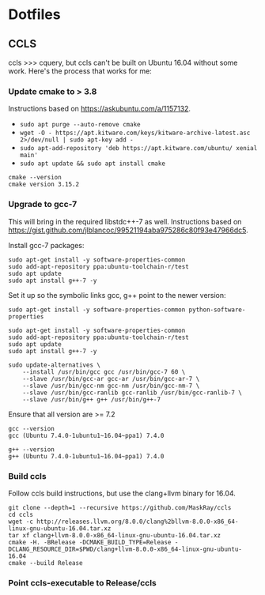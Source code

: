 # Dotfiles

## CCLS

ccls >>> cquery, but ccls can't be built on Ubuntu 16.04 without some work. Here's the process that works for me:

### Update cmake to > 3.8

Instructions based on https://askubuntu.com/a/1157132.

- `sudo apt purge --auto-remove cmake`
- `wget -O - https://apt.kitware.com/keys/kitware-archive-latest.asc 2>/dev/null | sudo apt-key add -`
- `sudo apt-add-repository 'deb https://apt.kitware.com/ubuntu/ xenial main'`
- `sudo apt update && sudo apt install cmake`
```
cmake --version
cmake version 3.15.2
```

### Upgrade to gcc-7

This will bring in the required libstdc++-7 as well. Instructions based on https://gist.github.com/jlblancoc/99521194aba975286c80f93e47966dc5.

Install gcc-7 packages:

```
sudo apt-get install -y software-properties-common
sudo add-apt-repository ppa:ubuntu-toolchain-r/test
sudo apt update
sudo apt install g++-7 -y
```

Set it up so the symbolic links gcc, g++ point to the newer version:

`sudo apt-get install -y software-properties-common python-software-properties`

```
sudo apt-get install -y software-properties-common
sudo add-apt-repository ppa:ubuntu-toolchain-r/test
sudo apt update
sudo apt install g++-7 -y
```

```
sudo update-alternatives \
    --install /usr/bin/gcc gcc /usr/bin/gcc-7 60 \
    --slave /usr/bin/gcc-ar gcc-ar /usr/bin/gcc-ar-7 \
    --slave /usr/bin/gcc-nm gcc-nm /usr/bin/gcc-nm-7 \
    --slave /usr/bin/gcc-ranlib gcc-ranlib /usr/bin/gcc-ranlib-7 \
    --slave /usr/bin/g++ g++ /usr/bin/g++-7
```

Ensure that all version are >= 7.2

```
gcc --version
gcc (Ubuntu 7.4.0-1ubuntu1~16.04~ppa1) 7.4.0

g++ --version
g++ (Ubuntu 7.4.0-1ubuntu1~16.04~ppa1) 7.4.0
```

### Build ccls

Follow ccls build instructions, but use the clang+llvm binary for 16.04.

```
git clone --depth=1 --recursive https://github.com/MaskRay/ccls
cd ccls
wget -c http://releases.llvm.org/8.0.0/clang%2bllvm-8.0.0-x86_64-linux-gnu-ubuntu-16.04.tar.xz
tar xf clang+llvm-8.0.0-x86_64-linux-gnu-ubuntu-16.04.tar.xz
cmake -H. -BRelease -DCMAKE_BUILD_TYPE=Release -DCLANG_RESOURCE_DIR=$PWD/clang+llvm-8.0.0-x86_64-linux-gnu-ubuntu-16.04
cmake --build Release
```

### Point ccls-executable to Release/ccls
